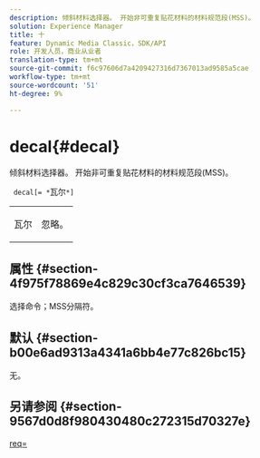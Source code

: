 ```yaml
---
description: 倾斜材料选择器。 开始非可重复贴花材料的材料规范段(MSS)。
solution: Experience Manager
title: 十
feature: Dynamic Media Classic，SDK/API
role: 开发人员，商业从业者
translation-type: tm+mt
source-git-commit: f6c97606d7a4209427316d7367013ad9585a5cae
workflow-type: tm+mt
source-wordcount: '51'
ht-degree: 9%

---
```



# decal{#decal}

倾斜材料选择器。 开始非可重复贴花材料的材料规范段(MSS)。

` decal[= *`瓦尔`*]`

<table id="simpletable_35431F0E19B143528BD75C82CFBC5EE0"> 
 <tr class="strow"> 
  <td class="stentry"> <p> <span class="varname"> 瓦尔  </span> </p> </td> 
  <td class="stentry"> <p>忽略。 </p> </td> 
 </tr> 
</table>

## 属性 {#section-4f975f78869e4c829c30cf3ca7646539}

选择命令；MSS分隔符。

## 默认 {#section-b00e6ad9313a4341a6bb4e77c826bc15}

无。

## 另请参阅 {#section-9567d0d8f980430480c272315d70327e}

[req=](../../../../../ir-api/http-protocol/image-rendering-api-ref/c-ir-http-protocol-ref/c-ir-http-protocol-command-reference/r-ir-req.md#reference-792b1a663fb64261bd2de2a209b847fb)
